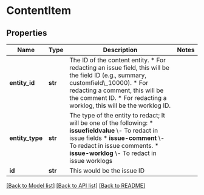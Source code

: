 # ContentItem

## Properties
Name | Type | Description | Notes
------------ | ------------- | ------------- | -------------
**entity_id** | **str** | The ID of the content entity.   *  For redacting an issue field, this will be the field ID (e.g., summary, customfield\\_10000).  *  For redacting a comment, this will be the comment ID.  *  For redacting a worklog, this will be the worklog ID. | 
**entity_type** | **str** | The type of the entity to redact; It will be one of the following:   *  **issuefieldvalue** \\- To redact in issue fields  *  **issue-comment** \\- To redact in issue comments.  *  **issue-worklog** \\- To redact in issue worklogs | 
**id** | **str** | This would be the issue ID | 

[[Back to Model list]](../README.md#documentation-for-models) [[Back to API list]](../README.md#documentation-for-api-endpoints) [[Back to README]](../README.md)


